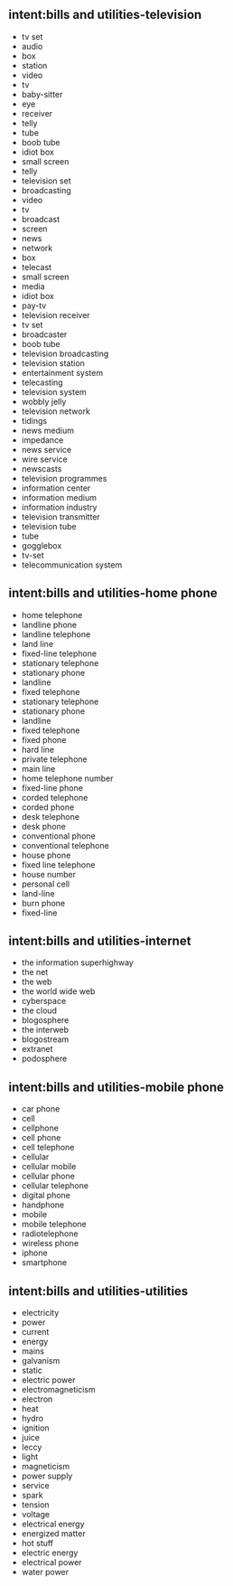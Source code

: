 ## intent:bills and utilities-television
- tv set
- audio
- box
- station
- video
- tv
- baby-sitter
- eye
- receiver
- telly
- tube
- boob tube
- idiot box
- small screen
- telly
- television set
- broadcasting
- video
- tv
- broadcast
- screen
- news
- network
- box
- telecast
- small screen
- media
- idiot box
- pay-tv
- television receiver
- tv set
- broadcaster
- boob tube
- television broadcasting
- television station
- entertainment system
- telecasting
- television system
- wobbly jelly
- television network
- tidings
- news medium
- impedance
- news service
- wire service
- newscasts
- television programmes
- information center
- information medium
- information industry
- television transmitter
- television tube
- tube
- gogglebox
- tv-set
- telecommunication system

## intent:bills and utilities-home phone
- home telephone
- landline phone
- landline telephone
- land line
- fixed-line telephone
- stationary telephone
- stationary phone
- landline
- fixed telephone
- stationary telephone
- stationary phone
- landline
- fixed telephone
- fixed phone
- hard line
- private telephone
- main line
- home telephone number
- fixed-line phone
- corded telephone
- corded phone
- desk telephone
- desk phone
- conventional phone
- conventional telephone
- house phone
- fixed line telephone
- house number
- personal cell
- land-line
- burn phone
- fixed-line

## intent:bills and utilities-internet
- the information superhighway
- the net
- the web
- the world wide web
- cyberspace
- the cloud
- blogosphere
- the interweb
- blogostream
- extranet
- podosphere

## intent:bills and utilities-mobile phone
- car phone
- cell
- cellphone
- cell phone
- cell telephone
- cellular
- cellular mobile
- cellular phone
- cellular telephone
- digital phone
- handphone
- mobile
- mobile telephone
- radiotelephone
- wireless phone
- iphone
- smartphone

## intent:bills and utilities-utilities
- electricity
- power
- current
- energy
- mains
- galvanism
- static
- electric power
- electromagneticism
- electron
- heat
- hydro
- ignition
- juice
- leccy
- light
- magneticism
- power supply
- service
- spark
- tension
- voltage
- electrical energy
- energized matter
- hot stuff
- electric energy
- electrical power
- water power

